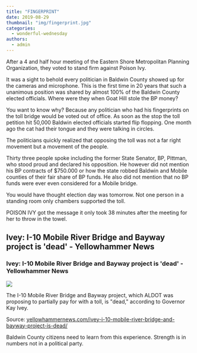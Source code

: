 ```yaml
---
title: "FINGERPRINT"
date: 2019-08-29
thumbnail: "img/fingerprint.jpg"
categories: 
  - wonderful-wednesday
authors: 
  - admin
---
```


After a 4 and half hour meeting of the Eastern Shore Metropolitan Planning Organization, they voted to stand firm against Poison Ivy.

It was a sight to behold every politician in Baldwin County showed up for the cameras and microphone. This is the first time in 20 years that such a unanimous position was shared by almost 100% of the Baldwin County elected officials. Where were they when Goat Hill stole the BP money?

You want to know why? Because any politician who had his fingerprints on the toll bridge would be voted out of office. As soon as the stop the toll petition hit 50,000 Baldwin elected officials started flip flopping. One month ago the cat had their tongue and they were talking in circles.

The politicians quickly realized that opposing the toll was not a far right movement but a movement of the people.

Thirty three people spoke including the former State Senator, BP, Pittman, who stood proud and declared his opposition. He however did not mention his BP contracts of $750.000 or how the state robbed Baldwin and Mobile counties of their fair share of BP funds. He also did not mention that no BP funds were ever even considered for a Mobile bridge.

You would have thought election day was tomorrow. Not one person in a standing room only chambers supported the toll.

POISON IVY got the message it only took 38 minutes after the meeting for her to throw in the towel.

<div class="link-preview">

## Ivey: I-10 Mobile River Bridge and Bayway project is 'dead' - Yellowhammer News

### Ivey: I-10 Mobile River Bridge and Bayway project is 'dead' - Yellowhammer News

![](https://yellowhammernews.com/wp-content/uploads/2019/07/Interstate-10-Mobile-River-Bridge-Toll-Kay-Ivey-2.jpg)

The I-10 Mobile River Bridge and Bayway project, which ALDOT was proposing to partially pay for with a toll, is "dead," according to Governor Kay Ivey.

Source: [yellowhammernews.com/ivey-i-10-mobile-river-bridge-and-bayway-project-is-dead/](https://yellowhammernews.com/ivey-i-10-mobile-river-bridge-and-bayway-project-is-dead/)

</div>
Baldwin County citizens need to learn from this experience. Strength is in numbers not in a political party.
